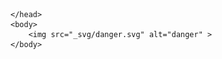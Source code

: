 <!DOCTYPE html>
<html>
    <head>
        <title>
            danger.svg 
        </title>
        
    </head>
    <body> 
        <img src="_svg/danger.svg" alt="danger" >
    </body>
    
</html>
